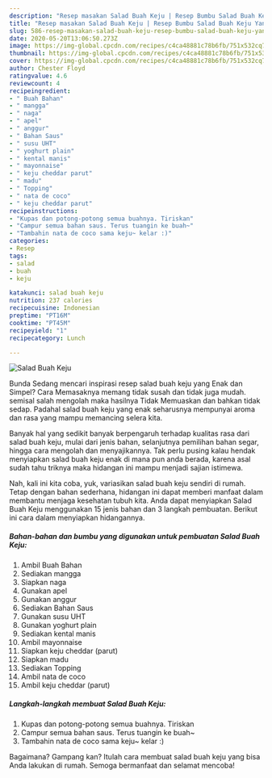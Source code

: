 ```yaml
---
description: "Resep masakan Salad Buah Keju | Resep Bumbu Salad Buah Keju Yang Enak Banget"
title: "Resep masakan Salad Buah Keju | Resep Bumbu Salad Buah Keju Yang Enak Banget"
slug: 586-resep-masakan-salad-buah-keju-resep-bumbu-salad-buah-keju-yang-enak-banget
date: 2020-05-20T13:06:50.273Z
image: https://img-global.cpcdn.com/recipes/c4ca48881c78b6fb/751x532cq70/salad-buah-keju-foto-resep-utama.jpg
thumbnail: https://img-global.cpcdn.com/recipes/c4ca48881c78b6fb/751x532cq70/salad-buah-keju-foto-resep-utama.jpg
cover: https://img-global.cpcdn.com/recipes/c4ca48881c78b6fb/751x532cq70/salad-buah-keju-foto-resep-utama.jpg
author: Chester Floyd
ratingvalue: 4.6
reviewcount: 4
recipeingredient:
- " Buah Bahan"
- " mangga"
- " naga"
- " apel"
- " anggur"
- " Bahan Saus"
- " susu UHT"
- " yoghurt plain"
- " kental manis"
- " mayonnaise"
- " keju cheddar parut"
- " madu"
- " Topping"
- " nata de coco"
- " keju cheddar parut"
recipeinstructions:
- "Kupas dan potong-potong semua buahnya. Tiriskan"
- "Campur semua bahan saus. Terus tuangin ke buah~"
- "Tambahin nata de coco sama keju~ kelar :)"
categories:
- Resep
tags:
- salad
- buah
- keju

katakunci: salad buah keju 
nutrition: 237 calories
recipecuisine: Indonesian
preptime: "PT16M"
cooktime: "PT45M"
recipeyield: "1"
recipecategory: Lunch

---
```



![Salad Buah Keju](https://img-global.cpcdn.com/recipes/c4ca48881c78b6fb/751x532cq70/salad-buah-keju-foto-resep-utama.jpg)

Bunda Sedang mencari inspirasi resep salad buah keju yang Enak dan Simpel? Cara Memasaknya memang tidak susah dan tidak juga mudah. semisal salah mengolah maka hasilnya Tidak Memuaskan dan bahkan tidak sedap. Padahal salad buah keju yang enak seharusnya mempunyai aroma dan rasa yang mampu memancing selera kita.

Banyak hal yang sedikit banyak berpengaruh terhadap kualitas rasa dari salad buah keju, mulai dari jenis bahan, selanjutnya pemilihan bahan segar, hingga cara mengolah dan menyajikannya. Tak perlu pusing kalau hendak menyiapkan salad buah keju enak di mana pun anda berada, karena asal sudah tahu triknya maka hidangan ini mampu menjadi sajian istimewa.




Nah, kali ini kita coba, yuk, variasikan salad buah keju sendiri di rumah. Tetap dengan bahan sederhana, hidangan ini dapat memberi manfaat dalam membantu menjaga kesehatan tubuh kita. Anda dapat menyiapkan Salad Buah Keju menggunakan 15 jenis bahan dan 3 langkah pembuatan. Berikut ini cara dalam menyiapkan hidangannya.

<!--inarticleads1-->

##### Bahan-bahan dan bumbu yang digunakan untuk pembuatan Salad Buah Keju:

1. Ambil  Buah Bahan
1. Sediakan  mangga
1. Siapkan  naga
1. Gunakan  apel
1. Gunakan  anggur
1. Sediakan  Bahan Saus
1. Gunakan  susu UHT
1. Gunakan  yoghurt plain
1. Sediakan  kental manis
1. Ambil  mayonnaise
1. Siapkan  keju cheddar (parut)
1. Siapkan  madu
1. Sediakan  Topping
1. Ambil  nata de coco
1. Ambil  keju cheddar (parut)




<!--inarticleads2-->

##### Langkah-langkah membuat Salad Buah Keju:

1. Kupas dan potong-potong semua buahnya. Tiriskan
1. Campur semua bahan saus. Terus tuangin ke buah~
1. Tambahin nata de coco sama keju~ kelar :)




Bagaimana? Gampang kan? Itulah cara membuat salad buah keju yang bisa Anda lakukan di rumah. Semoga bermanfaat dan selamat mencoba!
